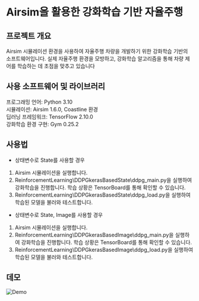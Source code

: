 # Airsim을 활용한 강화학습 기반 자율주행
## 프로젝트 개요
Airsim 시뮬레이션 환경을 사용하여 자율주행 차량을 개발하기 위한 강화학습 기반의 소프트웨어입니다. 실제 자율주행 환경을 모방하고, 강화학습 알고리즘을 통해 차량 제어를 학습하는 데 초점을 맞추고 있습니다

## 사용 소프트웨어 및 라이브러리
프로그래밍 언어: Python 3.10<br>
시뮬레이션: Airsim 1.6.0, Coastline 환경<br>
딥러닝 프레임워크: TensorFlow 2.10.0<br>
강화학습 환경 구현: Gym 0.25.2<br>

## 사용법
- 상태변수로 State를 사용할 경우
1. Airsim 시뮬레이션을 실행합니다.<br>
2. ReinforcementLearning\DDPGkerasBasedState\ddpg_main.py을 실행하여 강화학습을 진행합니다. 학습 상황은 TensorBoard를 통해 확인할 수 있습니다.<br>
3. ReinforcementLearning\DDPGkerasBasedState\ddpg_load.py을 실행하여 학습된 모델을 불러와 테스트합니다.<br>
- 상태변수로 State, Image를 사용할 경우
1. Airsim 시뮬레이션을 실행합니다.<br>
2. ReinforcementLearning\DDPGkerasBasedImage\ddpg_main.py을 실행하여 강화학습을 진행합니다. 학습 상황은 TensorBoard를 통해 확인할 수 있습니다.<br>
3. ReinforcementLearning\DDPGkerasBasedImage\ddpg_load.py을 실행하여 학습된 모델을 불러와 테스트합니다.<br>


## 데모
![Demo](docs/demo.gif)